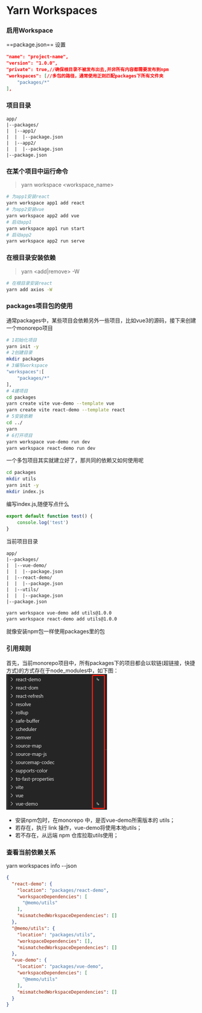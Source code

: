# Yarn Workspaces

### 启用Workspace
==package.json== 设置
```json
"name": "project-name",
"version": "1.0.0",
"private": true,//确保根目录不被发布出去,并非所有内容都需要发布到npm
"workspaces": [//多包的路径，通常使用正则匹配packages下所有文件夹
    "packages/*"
],
```

### 项目目录
```
app/
|--packages/
|  |--app1/
|  |  |--package.json
|  |--app2/
|  |  |--package.json
|--package.json
```

### 在某个项目中运行命令  
> yarn workspace <workspace_name> <command>

```sh
# 为app1安装react
yarn workspace app1 add react
# 为app2安装vue
yarn workspace app2 add vue
# 启动app1
yarn workspace app1 run start
# 启动app2
yarn workspace app2 run serve
```

### 在根目录安装依赖
> yarn <add|remove> <package> -W

```sh
# 在根目录安装react
yarn add axios -W
```

### packages项目包的使用
通常packages中，某些项目会依赖另外一些项目，比如vue3的源码，接下来创建一个monorepo项目

```sh
# 1初始化项目
yarn init -y
# 2创建目录
mkdir packages
# 3编写workspace
"workspaces":[
    "packages/*"
],
# 4建项目
cd packages
yarn create vite vue-demo --template vue
yarn create vite react-demo --template react
# 5安装依赖
cd ../
yarn
# 6打开项目
yarn workspace vue-demo run dev
yarn workspace react-demo run dev
```
一个多包项目其实就建立好了，那共同的依赖又如何使用呢
```sh
cd packages
mkdir utils
yarn init -y
mkdir index.js
```
编写index.js,随便写点什么
```js
export default function test() {
    console.log('test')
}
```
当前项目目录
```
app/
|--packages/
|  |--vue-demo/
|  |  |--package.json
|  |--react-demo/
|  |  |--package.json
|  |--utils/
|  |  |--package.json
|--package.json
```
```sh
yarn workspace vue-demo add utils@1.0.0
yarn workspace react-demo add utils@1.0.0
```
就像安装npm包一样使用packages里的包

### 引用规则
首先，当前monorepo项目中，所有packages下的项目都会以软链(超链接，快捷方式)的方式存在于node_modules中，如下图：  
![图片](./1.png)  
- 安装npm包时，在monorepo 中，是否vue-demo所需版本的 utils；
- 若存在，执行 link 操作，vue-demo将使用本地utils；
- 若不存在，从远端 npm 仓库拉取utils使用；

### 查看当前依赖关系
yarn workspaces info --json
```json
{
  "react-demo": {
    "location": "packages/react-demo",
    "workspaceDependencies": [
      "@memo/utils"
    ],
    "mismatchedWorkspaceDependencies": []
  },
  "@memo/utils": {
    "location": "packages/utils",
    "workspaceDependencies": [],
    "mismatchedWorkspaceDependencies": []
  },
  "vue-demo": {
    "location": "packages/vue-demo",
    "workspaceDependencies": [
      "@memo/utils"
    ],
    "mismatchedWorkspaceDependencies": []
  }
}
```
